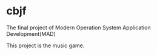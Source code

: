# cbjf

The final project of Modern Operation System Application Development(MAD)

This project is the music game.
